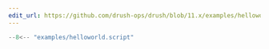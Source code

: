 ```yaml
---
edit_url: https://github.com/drush-ops/drush/blob/11.x/examples/helloworld.script
---
```

```php
--8<-- "examples/helloworld.script"
```
